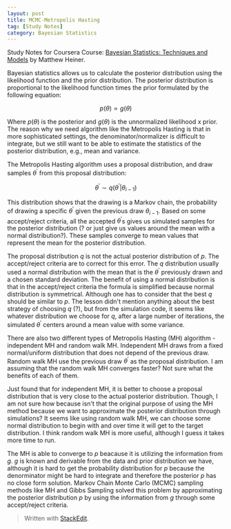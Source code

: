 ```yaml
---
layout: post
title: MCMC-Metropolis Hasting
tag: [Study Notes]
category: Bayesian Statistics
---
```


Study Notes for Coursera Course: [Bayesian Statistics: Techniques and Models](https://www.coursera.org/learn/mcmc-bayesian-statistics/) by Matthew Heiner.

Bayesian statistics allows us to calculate the posterior distribution using the likelihood function and the prior distribution. The posterior distribution is proportional to the likelihood function times the prior formulated by the following equation:

$$p(\theta) \propto g(\theta)$$ 

Where $p(\theta)$ is the posterior and $g(\theta)$ is the unnormalized likelihood x prior. The reason why we need algorithm like the Metropolis Hasting is that in more sophisticated settings, the denominator/normalizer is difficult to integrate, but we still want to be able to estimate the statistics of the posterior distribution, e.g., mean and variance.

The Metropolis Hasting algorithm uses a proposal distribution, and draw samples $\theta^\prime$ from this proposal distribution: 

$$\theta^\prime \sim q(\theta^\prime|\theta_{i-1})$$ 

This distribution shows that the drawing is a Markov chain, the probability of drawing a specific $\theta^\prime$ given the previous draw $\theta_{i-1}$. Based on some accept/reject criteria, all the accepted $\theta^\prime$s gives us simulated samples for the posterior distribution (? or just give us values around the mean with a normal distribution?). These samples converge to mean values that represent the mean for the posterior distribution.

The proposal distribution $q$ is not the actual posterior distribution of $p$. The accept/reject criteria are to correct for this error. The $q$ distribution usually used a normal distribution with the mean that is the $\theta^\prime$ previously drawn and a chosen standard deviation. The benefit of using a normal distribution is that in the accept/reject criteria the formula is simplified because normal distribution is symmetrical. Although one has to consider that the best $q$ should be similar to $p$. The lesson didn't mention anything about the best strategy of choosing $q$ (?), but from the simulation code, it seems like whatever distribution we choose for $q$, after a large number of iterations, the simulated $\theta^\prime$ centers around a mean value with some variance.

There are also two different types of Metropolis Hasting (MH) algorithm - independent MH and random walk MH. Independent MH draws from a fixed normal/uniform distribution that does not depend of the previous draw. Random walk MH use the previous draw $\theta^\prime$ as the proposal distribution. I am assuming that the random walk MH converges faster? Not sure what the benefits of each of them.

Just found that for independent MH, it is better to choose a proposal distribution that is very close to the actual posterior distribution. Though, I am not sure how because isn't that the original purpose of using the MH method because we want to approximate the posterior distribution through simulations? It seems like using random walk MH, we can choose some normal distribution to begin with and over time it will get to the target distribution. I think random walk MH  is more useful, although I guess it takes more time to run. 

The MH is able to converge to $p$ beacause it is utilizing the information from $g$. $g$ is known and derivable from the data and prior distribution we have, although it is hard to get the probability distribution for $p$ because the denorminator might be hard to integrate and therefore the posterior $p$ has no close form solution. Markov Chain Monte Carlo (MCMC) sampling methods like MH and Gibbs Sampling solved this problem by approximating the posterior distribution $p$ by using the information from $g$ through some accept/reject criteria.


> Written with [StackEdit](https://stackedit.io/).
<!--stackedit_data:
eyJoaXN0b3J5IjpbLTIxNDQyNTUwNjcsLTkyNTYyNzE0LC0xMz
AzODE1MjczLC0zODY3NTMzOTEsMTA3MjU0Mjg5LDEwODAyMjcz
MTAsLTIwNjc1OTY4NjgsLTk5NTUxMDk2OCwtMTk2OTU4MDg1OC
w5OTgyMTY1NTUsLTE4NjQ5NzQ3OTYsLTE4NjQ5NzQ3OTYsLTI1
MzA2NzgwMl19
-->
